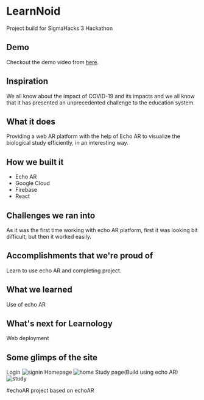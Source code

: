 # LearnNoid
Project build for SigmaHacks 3 Hackathon

## Demo
Checkout the demo video from [here](https://youtu.be/AvUg5EccPdo).

## Inspiration
We all know about the impact of COVID-19 and its impacts and we all know that it has presented an unprecedented challenge to the education system.

## What it does
Providing a web AR platform with the help of Echo AR to visualize the biological study efficiently, in an interesting way.

## How we built it
- Echo AR
- Google Cloud
- Firebase
- React

## Challenges we ran into
As it was the first time working with echo AR platform, first it was looking bit difficult, but then it worked easily.

## Accomplishments that we're proud of
Learn to use echo AR and completing project.

## What we learned
Use of echo AR

## What's next for Learnology
Web deployment

## Some glimps of the site
Login
![signin](https://user-images.githubusercontent.com/64153988/123526912-adbcd800-d6f8-11eb-95f9-1fe73811c945.png)
Homepage
![home](https://user-images.githubusercontent.com/64153988/123526911-ad244180-d6f8-11eb-8e47-5150d35bdd58.png)
Study page(Build using echo AR)
![study](https://user-images.githubusercontent.com/64153988/123526909-abf31480-d6f8-11eb-8841-6daa13699593.png)

#echoAR
project based on echoAR
